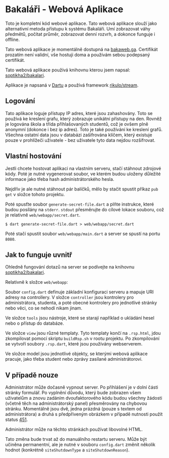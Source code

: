# Bakaláři - Webová Aplikace

Toto je kompletní kód webové aplikace. Tato webová aplikace slouží jako alternativní metoda přístupu k systému Bakaláři. Umí zobrazovat váhy předmětů, počítat průměr, zobrazovat denní rozvrh, a dokonce funguje i offline.

Tato webová aplikace je momentálně dostupná na [bakaweb.ga](https://bakaweb.ga/). Certifikát prozatím není validní, vše hostuji doma a používám sebou podepsaný certifikát.

Tato webová aplikace používá knihovnu kterou jsem napsal: [soptikha2/bakalari](https://github.com/soptikha2/bakalari).

Aplikace je napsaná v [Dartu](https://dartlang.org) a používá framework [rikulo/stream](https://github.com/rikulo/stream/).

## Logování

Tato aplikace loguje přístupy IP adres, které jsou zahashovány. Toto se používá ke kreslení grafu, který zobrazuje unikátní přístupy na den. Rovněž je logována škola a třída přihlašovaných studentů, což je ovšem plně anonymní (dokonce i bez ip adres). Toto je také používání ke kreslení grafů. Všechna ostatní data jsou v databázi zašifrována klíčem, který existuje pouze v prohlížeči uživatele - bez uživatele tyto data nejdou rozšifrovat.

## Vlastní hostování

Jestli chcete hostovat aplikaci na vlastním serveru, stačí stáhnout zdrojové kódy. Poté je nutné vygenerovat soubor, ve kterém budou uloženy důležité informace jako třeba hash administrátorského hesla.

Nejdřív je ale nutné stáhnout pár balíčků, mělo by stačit spustit příkaz `pub get` v složce tohoto projektu.

Poté spusťte soubor `generate-secret-file.dart` a plňte instrukce, které budou posílány na `stderr`. `stdout` přesměrujte do cílové lokace souboru, což je relativně `web/webapp/secret.dart`.

```
$ dart generate-secret-file.dart > web/webapp/secret.dart
```

Poté stačí spustit soubor `web/webapp/main.dart` a server se spustí na portu `8080`.

## Jak to funguje uvnitř

Ohledně fungování dotazů na server se podívejte na knihovnu [soptikha2/bakalari](https://github.com/soptikha2/bakalari).

Relativně k složce `web/webapp`:

Soubor `config.dart` definuje základní konfiguraci serveru a mapuje URI adresy na controllery. V složce `controller` jsou kontrolery pro administrátora, studenta, a poté obecné kontrolery pro jednotlivé stránky nebo věci, co se nehodí nikam jinam.

Ve složce `tools` jsou nástroje, které se starají například o ukládání hesel nebo o přístup do databáze.

Ve složce `view` jsou různé templaty. Tyto templaty končí na `.rsp.html`, jdou zkompilovat pomocí skriptu `buildRsp.sh` v rootu projektu. Po zkompilování se vytvoří soubory `.rsp.dart`, které jsou používány webserverem.

Ve složce model jsou jednotlivé objekty, se kterými webová aplikace pracuje, jako třeba student nebo zprávy zasílané administrátorovi.

## V případě nouze

Administrátor může dočasně vypnout server. Po přihlášení je v dolní části stránky formulář. Po vyplnění důvodu, který bude zobrazen všem uživatelům a znovu zadáním dvoufaktorového kódu budou všechny žádosti (včetně těch na administrátorský panel) přesměrovány na chybovou stránku. Momentálně jsou dvě, jedna prázdná (pouze s textem od administrátora) a druhá s předpřiveným obrázkem v případě nutnosti použít status [451](https://en.wikipedia.org/wiki/HTTP_451).

Administrátor může na těchto stránkách používat libovolné HTML.

Tato změna bude trvat až do manuálního restartu serveru. Může být učiněna permanentní, ale je nutné v souboru `config.dart` změnit několik hodnot (konkrétně `siteShutdownType` a `siteShutdownReason`).
